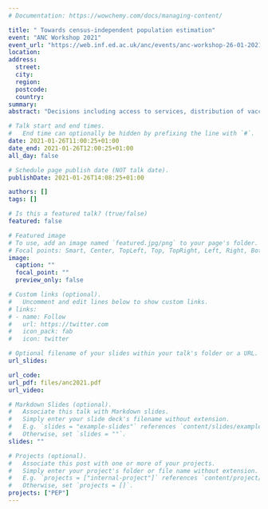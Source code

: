 ```yaml
---
# Documentation: https://wowchemy.com/docs/managing-content/

title: " Towards census-independent population estimation"
event: "ANC Workshop 2021"
event_url: "https://web.inf.ed.ac.uk/anc/events/anc-workshop-26-01-2021"
location:
address:
  street:
  city:
  region:
  postcode:
  country:
summary:
abstract: "Decisions including access to services, distribution of vaccines, disaster relief, and many others are informed based on the most up to date population estimates for an area, and many Sustainable Development Goals (SDGs) indicators established by the United Nations (UN) depend on the total population count or population count of a specific group. Traditional population data source, i.e., census data, is not adequate for this purpose since censuses are conducted typically decennially. Census-independent population estimation or bottom-up approach estimates population through microcensus and remote sensing. This involves using local population survey data, i.e., microcensus, and remote sensing data, e.g., satellite images, to learn an association between the visual features of an area that are informative of population, e.g., number of buildings, type of land, distance to road etc., and the respective population, and to extrapolate this knowledge across an entire country or region. I will present some challenges and preliminary results of our ongoing work with Data for Children Collaborative and UNICEF in Mozambique."

# Talk start and end times.
#   End time can optionally be hidden by prefixing the line with `#`.
date: 2021-01-26T11:00:25+01:00
date_end: 2021-01-26T12:00:25+01:00
all_day: false

# Schedule page publish date (NOT talk date).
publishDate: 2021-01-26T14:08:25+01:00

authors: []
tags: []

# Is this a featured talk? (true/false)
featured: false

# Featured image
# To use, add an image named `featured.jpg/png` to your page's folder. 
# Focal points: Smart, Center, TopLeft, Top, TopRight, Left, Right, BottomLeft, Bottom, BottomRight.
image:
  caption: ""
  focal_point: ""
  preview_only: false

# Custom links (optional).
#   Uncomment and edit lines below to show custom links.
# links:
# - name: Follow
#   url: https://twitter.com
#   icon_pack: fab
#   icon: twitter

# Optional filename of your slides within your talk's folder or a URL.
url_slides:

url_code:
url_pdf: files/anc2021.pdf
url_video:

# Markdown Slides (optional).
#   Associate this talk with Markdown slides.
#   Simply enter your slide deck's filename without extension.
#   E.g. `slides = "example-slides"` references `content/slides/example-slides.md`.
#   Otherwise, set `slides = ""`.
slides: ""

# Projects (optional).
#   Associate this post with one or more of your projects.
#   Simply enter your project's folder or file name without extension.
#   E.g. `projects = ["internal-project"]` references `content/project/deep-learning/index.md`.
#   Otherwise, set `projects = []`.
projects: ["PEP"]
---
```

